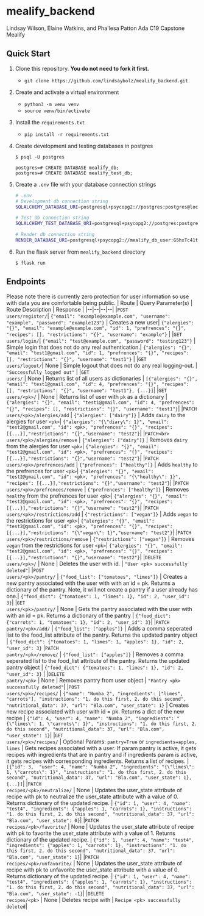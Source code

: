 # mealify_backend
Lindsay Wilson, Elaine Watkins, and Pha'lesa Patton Ada C19 Capstone Mealify

## Quick Start

1. Clone this repository. **You do not need to fork it first.**
    - `git clone https://github.com/lindsaybolz/mealify_backend.git`

1. Create and activate a virtual environment
    - `python3 -m venv venv`
    - `source venv/bin/activate`
1. Install the `requirements.txt`
    - `pip install -r requirements.txt`

1. Create development and testing databases in postgres
    ```
    $ psql -U postgres

    postgres=# CREATE DATABASE mealify_db;
    postgres=# CREATE DATABASE mealify_test_db;
    ```

2. Create a `.env` file with your database connection strings
    ```bash
    # .env
    # Development db connection string
    SQLALCHEMY_DATABASE_URI=postgresql+psycopg2://postgres:postgres@localhost:5432/mealify_db
    
    # Test db connection string
    SQLALCHEMY_TEST_DATABASE_URI=postgresql+psycopg2://postgres:postgres@localhost:5432/mealify_test_db
    
    # Render db connection string
    RENDER_DATABASE_URI=postgresql+psycopg2://mealify_db_user:G5hxTc41t9hCrmK0sW3gasZ6Ml2ifDLo@dpg-cj85fq5jeehc73a7v9n0-a.oregon-postgres.render.com/mealify_db
    ```

3. Run the flask server from  `mealify_backend` directory
    ```
    $ flask run
    ```

## Endpoints
Please note there is currently zero protection for user information so use with data you are comfortable being public.
| Route | Query Parameter(s) | Route Description | Response |
|--|--|--|--|
|`POST`<br> `users/register/`| `{"email": "example@example.com", "username": "example", "password": "example123"}` | Creates a new user| `{"alergies": "{}", "email": "example@example.com", "id": 1, "prefrences": "{}", "recipes": [], "restrictions": "{}", "username": "example"}` |
|`GET`<br> `users/login/`| `{"email": "test@example.com", "password": "testing123"}` | Simple login that does not do any real authentication.| `{"alergies": "{}", "email": "test1@gmail.com", "id": 1, "prefrences": "{}", "recipes": [], "restrictions": "{}", "username": "test1"}` |
|`GET`<br> `users/logout/`| None | Simple logout that does not do any real logging-out. | `"Successfully logged out"` |
|`GET`<br> `users/` | None | Returns list of all users as dictionaries | `[{"alergies": "{}", "email": "test1@gmail.com", "id": 4, "prefrences": "{}", "recipes": [], "restrictions": "{}", "username": "test1"}, {...}]`|
|`GET`<br> `users/<pk>/` | None | Returns list of user with `pk` as a dictionary | `{"alergies": "{}", "email": "test1@gmail.com", "id": 4, "prefrences": "{}", "recipes": [], "restrictions": "{}", "username": "test1"}`|
|`PATCH`<br> `users/<pk>/alergies/add` | `{"alergies": ["dairy"]}` | Adds `dairy` to the alergies for user `<pk>`| `{"alergies": "{\"diary\": 1}", "email": "test2@gmail.com", "id": <pk>, "prefrences": "{}", "recipes": [{...}],"restrictions": "{}","username": "test2"}`|
|`PATCH<br>` `users/<pk>/alergies/remove` | `{"alergies": ["dairy"]}` | Removes `dairy` from the alergies for user `<pk>`| `{"alergies": "{}", "email": "test2@gmail.com", "id": <pk>, "prefrences": "{}", "recipes": [{...}],"restrictions": "{}","username": "test2"}`|
|`PATCH`<br> `users/<pk>/prefrences/add` | `{"prefrences": ["healthy"]}` | Adds `healthy` to the prefrences for user `<pk>`| `{"alergies": "{}", "email": "test2@gmail.com", "id": <pk>, "prefrences": "{\"healthy\": 1}", "recipes": [{...}],"restrictions": "{}","username": "test2"}`|
|`PATCH`<br> `users/<pk>/prefrences/remove` | `{"prefrences": ["healthy"]}` | Removes `healthy` from the prefrences for user `<pk>`| `{"alergies": "{}", "email": "test2@gmail.com", "id": <pk>, "prefrences": "{}", "recipes": [{...}],"restrictions": "{}","username": "test2"}`|
|`PATCH`<br> `users/<pk>/restrictions/add` | `{"restrictions": ["vegan"]}` | Adds `vegan` to the restrictions for user `<pk>`| `{"alergies": "{}", "email": "test2@gmail.com", "id": <pk>, "prefrences": "{}", "recipes": [{...}],"restrictions": "{\"vegan\": 1}","username": "test2"}`|
|`PATCH`<br> `users/<pk>/restrictions/remove` | `{"restrictions": ["vegan"]}` | Removes `vegan` from the restrictions for user `<pk>`| `{"alergies": "{}", "email": "test2@gmail.com", "id": <pk>, "prefrences": "{}", "recipes": [{...}],"restrictions": "{}","username": "test2"}`|
|`DELETE`<br> `users/<pk>/` | None | Deletes the user with <pk> id. | `"User <pk> successfully deleted"`|
|`POST`<br> `users/<pk>/pantry/` | `{"food_list": ["tomatoes", "limes"]}` | Creates a new pantry associated with the user with with an id = pk.  Returns a dictionary of the pantry. Note, it will not create a pantry if a user already has one.| `{"food_dict": {"tomatoes": 1, "limes": 1}, "id": 2, "user_id": 3}`|
|`GET`<br> `users/<pk>/pantry/` | None | Gets the pantry associated with the user with with an id = pk.  Returns a dictionary of the pantry | `{"food_dict": {"carrots": 1, "tomatoes": 1}, "id": 2, "user_id": 3}`|
|`PATCH`<br> `pantry/<pk>/add/` | `{"food_list": ["apples"]}` | Adds a comma seperated list to the food_list attribute of the pantry.  Returns the updated pantry object |  `{"food_dict": {"tomatoes": 1, "limes": 1, "apples": 1}, "id": 2, "user_id": 3}` 
|`PATCH`<br> `pantry/<pk>/remove/` | `{"food_list": ["apples"]}` | Removes a comma seperated list to the food_list attribute of the pantry.  Returns the updated pantry object |  `{"food_dict": {"tomatoes": 1, "limes": 1}, "id": 2, "user_id": 3}` |
|`DELETE`<br> `pantry/<pk>` | None | Removes pantry from user object | `"Pantry <pk> successfully deleted"`|
|`POST`<br> `users/<pk>/recipes/` | `{"name": "Numba 2", "ingredients": ["limes", "carrots"], "instructions": "1. do this first, 2. do this second", "nutritional_data": 37, "url": "Bla.com", "user_state": 1}` | Creates new recipe associated with user with id = pk.  Returns a dict of the new recipe | `{"id": 4, "user": 4, "name": "Numba 2", "ingredients": "{\"limes\": 1, \"carrots\": 1}", "instructions": "1. do this first, 2. do this second", "nutritional_data": 37, "url": "Bla.com", "user_state": 1}`|
|`GET`<br> `users/<pk>/recipes/` | Optional Params: `pantry=True` or `ingredients=apples, limes` | Gets recipes associated with a user.  If param pantry is active, it gets recipes with ingredients that are in pantry and if ingredients param is active, it gets recipes with corresponding ingredients.  Returns a list of recipes. | `[{"id": 3,  "user": 4, "name": "Numba 2", "ingredients": "{\"limes\": 1, \"carrots\": 1}", "instructions": "1. do this first, 2. do this second", "nutritional_data": 37, "url": "Bla.com", "user_state": 1}, {...}]`|
|`PATCH`<br> `recipes/<pk>/neutralize/` | None | Updates the user_state attribute of recipe with pk to neutralize the user_state attribute with a value of 0.  Returns dictionary of the updated recipe.  | `{"id": 1, "user": 4, "name": "test4", "ingredients": {"apples": 1, "carrots": 1}, "instructions": "1. do this first, 2. do this second", "nutritional_data": 37, "url": "Bla.com", "user_state": 0}`|
|`PATCH`<br> `recipes/<pk>/favorite/` | None | Updates the user_state attribute of recipe with pk to favorite the user_state attribute with a value of 1.  Returns dictionary of the updated recipe.  | `{"id": 1, "user": 4, "name": "test4", "ingredients": {"apples": 1, "carrots": 1}, "instructions": "1. do this first, 2. do this second", "nutritional_data": 37, "url": "Bla.com", "user_state": 1}`|
|`PATCH`<br> `recipes/<pk>/unfavorite/` | None | Updates the user_state attribute of recipe with pk to unfavorite the user_state attribute with a value of 0.  Returns dictionary of the updated recipe.  | `{"id": 1, "user": 4, "name": "test4", "ingredients": {"apples": 1, "carrots": 1}, "instructions": "1. do this first, 2. do this second", "nutritional_data": 37, "url": "Bla.com", "user_state": -1}`|
|`DELETE`<br> `recipes/<pk>` | None | Deletes recipe with <pk>  | `Recipe <pk> successfully deleted`|





